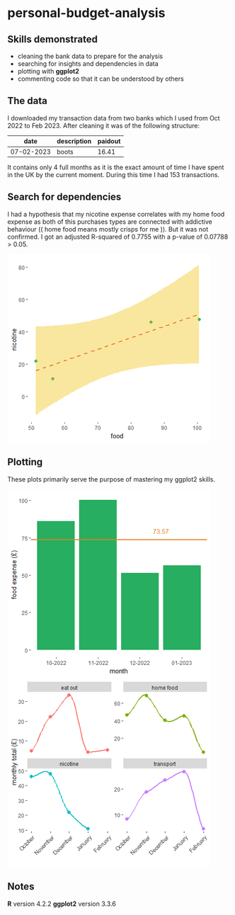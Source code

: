 # personal-budget-analysis

## Skills demonstrated 

- cleaning the bank data to prepare for the analysis
- searching for insights and dependencies in data
- plotting with **ggplot2**
- commenting code so that it can be understood by others

## The data

I downloaded my transaction data from two banks which I used from Oct 2022 to Feb 2023. After cleaning it was of the following structure:

| date       | description | paidout |
|------------|-------------|---------|
| 07-02-2023 | boots       | 16.41   |

It contains only 4 full months as it is the exact amount of time I have spent in the UK by the current moment. During this time I had 153 transactions.

## Search for dependencies

I had a hypothesis that my nicotine expense correlates with my home food expense as both of this purchases types are connected with addictive behaviour (( home food means mostly crisps for me )). But it was not confirmed. I got an adjusted R-squared of 0.7755 with a p-value of 0.07788 > 0.05. 

![](plots/food_and_nicotine.png)

## Plotting 

These plots primarily serve the purpose of mastering my ggplot2 skills.

![](plots/food_bymonth.png)
![](plots/monthly_summary.png)

## Notes
**R** version 4.2.2
**ggplot2** version 3.3.6
